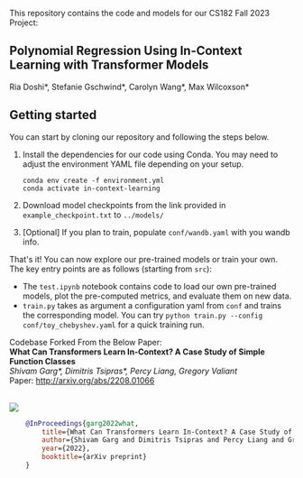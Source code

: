This repository contains the code and models for our CS182 Fall 2023 Project:
## **Polynomial Regression Using In-Context Learning with Transformer Models**
Ria Doshi*, Stefanie Gschwind*, Carolyn Wang*, Max Wilcoxson* <br>


## Getting started
You can start by cloning our repository and following the steps below.

1. Install the dependencies for our code using Conda. You may need to adjust the environment YAML file depending on your setup.

    ```
    conda env create -f environment.yml
    conda activate in-context-learning
    ```

2. Download model checkpoints from the link provided in `example_checkpoint.txt` to `../models/`

3. [Optional] If you plan to train, populate `conf/wandb.yaml` with you wandb info.

That's it! You can now explore our pre-trained models or train your own. The key entry points
are as follows (starting from `src`):
- The `test.ipynb` notebook contains code to load our own pre-trained models, plot the pre-computed metrics, and evaluate them on new data.
- `train.py` takes as argument a configuration yaml from `conf` and trains the corresponding model. You can try `python train.py --config conf/toy_chebyshev.yaml` for a quick training run.

Codebase Forked From the Below Paper: <br>
**What Can Transformers Learn In-Context? A Case Study of Simple Function Classes** <br>
*Shivam Garg\*, Dimitris Tsipras\*, Percy Liang, Gregory Valiant* <br>
Paper: http://arxiv.org/abs/2208.01066 <br><br>

![](setting.jpg)

```bibtex
    @InProceedings{garg2022what,
        title={What Can Transformers Learn In-Context? A Case Study of Simple Function Classes},
        author={Shivam Garg and Dimitris Tsipras and Percy Liang and Gregory Valiant},
        year={2022},
        booktitle={arXiv preprint}
    }
```
